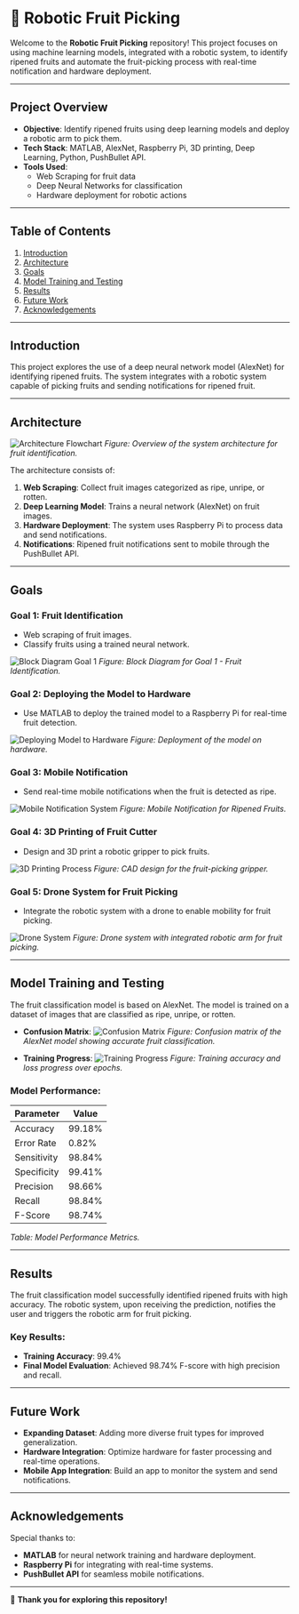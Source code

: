 # 🚀 Robotic Fruit Picking

Welcome to the **Robotic Fruit Picking** repository! This project focuses on using machine learning models, integrated with a robotic system, to identify ripened fruits and automate the fruit-picking process with real-time notification and hardware deployment.

---

## Project Overview

- **Objective**: Identify ripened fruits using deep learning models and deploy a robotic arm to pick them.
- **Tech Stack**: MATLAB, AlexNet, Raspberry Pi, 3D printing, Deep Learning, Python, PushBullet API.
- **Tools Used**: 
  - Web Scraping for fruit data
  - Deep Neural Networks for classification
  - Hardware deployment for robotic actions

---

## Table of Contents

1. [Introduction](#introduction)
2. [Architecture](#architecture)
3. [Goals](#goals)
4. [Model Training and Testing](#model-training-and-testing)
5. [Results](#results)
6. [Future Work](#future-work)
7. [Acknowledgements](#acknowledgements)

---

## Introduction

This project explores the use of a deep neural network model (AlexNet) for identifying ripened fruits. The system integrates with a robotic system capable of picking fruits and sending notifications for ripened fruit.

---

## Architecture
![Architecture Flowchart](Block_Diagram.jpg)
*Figure: Overview of the system architecture for fruit identification.*

The architecture consists of:
1. **Web Scraping**: Collect fruit images categorized as ripe, unripe, or rotten.
2. **Deep Learning Model**: Trains a neural network (AlexNet) on fruit images.
3. **Hardware Deployment**: The system uses Raspberry Pi to process data and send notifications.
4. **Notifications**: Ripened fruit notifications sent to mobile through the PushBullet API.

---

## Goals

### Goal 1: Fruit Identification
- Web scraping of fruit images.
- Classify fruits using a trained neural network.

![Block Diagram Goal 1](Goal1.jpg)
*Figure: Block Diagram for Goal 1 - Fruit Identification.*

### Goal 2: Deploying the Model to Hardware
- Use MATLAB to deploy the trained model to a Raspberry Pi for real-time fruit detection.

![Deploying Model to Hardware](Goal2_Deep_learning_model_into_hardware.jpg)
*Figure: Deployment of the model on hardware.*

### Goal 3: Mobile Notification
- Send real-time mobile notifications when the fruit is detected as ripe.

![Mobile Notification System](Goal3_notification_to_mobile.jpg)
*Figure: Mobile Notification for Ripened Fruits.*

### Goal 4: 3D Printing of Fruit Cutter
- Design and 3D print a robotic gripper to pick fruits.

![3D Printing Process](Goal4_CAD_design_for_3d_printer_gripper_to_cut_the_fruit.jpg)
*Figure: CAD design for the fruit-picking gripper.*

### Goal 5: Drone System for Fruit Picking
- Integrate the robotic system with a drone to enable mobility for fruit picking.

![Drone System](Goal5_drone_System.jpg)
*Figure: Drone system with integrated robotic arm for fruit picking.*

---

## Model Training and Testing

The fruit classification model is based on AlexNet. The model is trained on a dataset of images that are classified as ripe, unripe, or rotten.

- **Confusion Matrix**:
  ![Confusion Matrix](Confusion_matrix.jpg)
  *Figure: Confusion matrix of the AlexNet model showing accurate fruit classification.*

- **Training Progress**:
  ![Training Progress](Training_Progress.jpg)
  *Figure: Training accuracy and loss progress over epochs.*

### Model Performance:

| **Parameter**       | **Value**  |
|---------------------|------------|
| Accuracy           | 99.18%     |
| Error Rate         | 0.82%      |
| Sensitivity        | 98.84%     |
| Specificity        | 99.41%     |
| Precision          | 98.66%     |
| Recall             | 98.84%     |
| F-Score            | 98.74%     |

*Table: Model Performance Metrics.*

---

## Results

The fruit classification model successfully identified ripened fruits with high accuracy. The robotic system, upon receiving the prediction, notifies the user and triggers the robotic arm for fruit picking.

### Key Results:
- **Training Accuracy**: 99.4%
- **Final Model Evaluation**: Achieved 98.74% F-score with high precision and recall.

---

## Future Work

- **Expanding Dataset**: Adding more diverse fruit types for improved generalization.
- **Hardware Integration**: Optimize hardware for faster processing and real-time operations.
- **Mobile App Integration**: Build an app to monitor the system and send notifications.

---

## Acknowledgements

Special thanks to:
- **MATLAB** for neural network training and hardware deployment.
- **Raspberry Pi** for integrating with real-time systems.
- **PushBullet API** for seamless mobile notifications.

---

👋 **Thank you for exploring this repository!**
